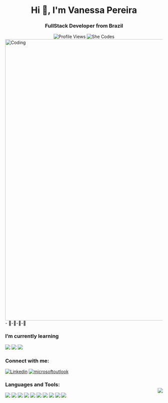 <h1 align="center">Hi 👋, I'm Vanessa Pereira</h1>
<h3 align="center">FullStack Developer from Brazil</h3>
<div align="center" >
    <span><img src="https://komarev.com/ghpvc/?username=vn-pereira&label=Profile%20views&color=5C3099&style=for-the-badge" alt="Profile Views"/></span>
    <span><img src="https://img.shields.io/badge/She_Codes-&#10084;-ED1C24.svg?style=for-the-badge" alt="She Codes"/></span>
</div>
<img alt="Coding" align="center" width="900" src="https://media0.giphy.com/media/v1.Y2lkPTc5MGI3NjExeTlwMXQzZjhyczRhNW1yZDc4cWdmeHBudG1qYWRvc3NhMGNva2N1ayZlcD12MV9pbnRlcm5hbF9naWZfYnlfaWQmY3Q9Zw/P3ATe4pn9KFJBTIzDH/giphy.gif">
- 🌱-🌱-🌱-🌱
<h3 align="left"> I’m currently learning</h3>
<span><img src="https://img.shields.io/badge/Java-ED8B00?style=for-the-badge&logo=openjdk&logoColor=white"/></span>
<span><img src="https://img.shields.io/badge/Amazon_AWS-232F3E?style=for-the-badge&logo=amazon-aws&logoColor=white"/></span>
<span><img src="https://img.shields.io/badge/Angular-DD0031?style=for-the-badge&logo=angular&logoColor=white"/></span>
  
<h3 align="left">Connect with me:</h3>
<p align="left">
<span><a href="https://www.linkedin.com/in/vanessa-pereira-o/"><img src="https://img.shields.io/badge/LinkedIn-0077B5?style=for-the-badge&logo=linkedin&logoColor=white" alt="Linkedin"/></a></span>
<span><a href="mailto:vanessa.pereira.o@hotmail.com"><img src="https://img.shields.io/badge/Microsoft_Outlook-0078D4?style=for-the-badge&logo=microsoft-outlook&logoColor=white" alt="microsoftoutlook"/></a></span>
</p>
<div>
  <span><img align="right" style="margin: 30px 0" src="https://github-readme-stats.vercel.app/api/top-langs/?username=vn-pereira&theme=blue-green"/></span>
</div>
<div>
<h3 align="left">Languages and Tools:</h3>
<span><img src="https://img.shields.io/badge/Java-ED8B00?style=for-the-badge&logo=openjdk&logoColor=white"/></span>
<span><img src="https://img.shields.io/badge/Spring-6DB33F?style=for-the-badge&logo=spring&logoColor=white"/></span>
<span><img src="https://img.shields.io/badge/MySQL-00000F?style=for-the-badge&logo=mysql&logoColor=white"/></span>
<span><img src="https://img.shields.io/badge/JavaScript-323330?style=for-the-badge&logo=javascript&logoColor=F7DF1E"/></span>
<span><img src="https://img.shields.io/badge/Node.js-43853D?style=for-the-badge&logo=node.js&logoColor=white"/></span>
<span><img src="https://img.shields.io/badge/TypeScript-007ACC?style=for-the-badge&logo=typescript&logoColor=white"/></span>
<span><img src="https://img.shields.io/badge/HTML5-E34F26?style=for-the-badge&logo=html5&logoColor=white"/></span>
<span><img src="https://img.shields.io/badge/CSS3-1572B6?style=for-the-badge&logo=css3&logoColor=white"/></span>
<span><img src="https://img.shields.io/badge/GIT-E44C30?style=for-the-badge&logo=git&logoColor=white"/></span>
<span><img src="https://img.shields.io/badge/Markdown-000000?style=for-the-badge&logo=markdown&logoColor=white"/></span>
</div>
